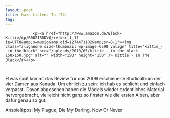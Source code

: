 ```yaml
---
layout: post
title: Maze Listens To (74)
tag: 
---
```



                <p><a href="http://www.amazon.de/Black-Kittie/dp/B002IRDDVQ/ref=sr_1_1?ie=UTF8&amp;s=music&amp;qid=1274471102&amp;sr=8-1"><img class="alignnone size-thumbnail wp-image-6598 valign" title="kittie_-_in_the_black" src="/uploads/2010/05/kittie_-_in_the_black-150x150.jpg" alt="" width="150" height="150" /> Kittie - In The Black</a></p>
<img src="/uploads/2010/02/maze_listens_to_4stars.png" alt="" width="75" height="15" />
<p>Etwas spät kommt das Review für das 2009 erschienene Studioalbum der vier Damen aus Kanada. Um ehrlich zu sein: ich hab es schlicht und einfach verpasst. Davon abgesehen haben die Mädels wieder ordentliches Material hervorgebracht, vielleicht nicht ganz so finster wie die ersten Alben, aber dafür genau so gut.</p>
<p>Anspieltipps: My Plague, Die My Darling, Now Or Never</p>
            
